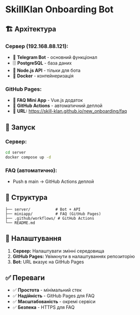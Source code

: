 # SkillKlan Onboarding Bot

## 🏗️ Архітектура

### **Сервер (192.168.88.121):**
- 🤖 **Telegram Bot** - основний функціонал
- 🗄️ **PostgreSQL** - база даних
- 🔌 **Node.js API** - тільки для бота
- 🐳 **Docker** - контейнеризація

### **GitHub Pages:**
- 📱 **FAQ Mini App** - Vue.js додаток
- 🚀 **GitHub Actions** - автоматичний деплой
- 🔗 **URL:** https://skill-klan.github.io/new_onboarding/faq

## 🚀 Запуск

### Сервер:
```bash
cd server
docker compose up -d
```

### FAQ (автоматично):
- Push в main → GitHub Actions деплой

## 📁 Структура

```
├── server/           # Bot + API
├── miniapp/          # FAQ (GitHub Pages)
├── .github/workflows/ # GitHub Actions
└── README.md
```

## 🔧 Налаштування

1. **Сервер:** Налаштувати змінні середовища
2. **GitHub Pages:** Увімкнути в налаштуваннях репозиторію
3. **Bot:** URL вказує на GitHub Pages

## ✅ Переваги

- ✅ **Простота** - мінімальний стек
- ✅ **Надійність** - GitHub Pages для FAQ
- ✅ **Масштабованість** - окремі сервіси
- ✅ **Безпека** - HTTPS для FAQ
